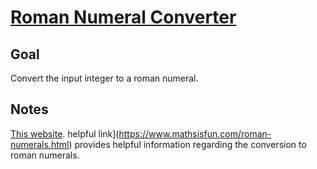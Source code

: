 # [Roman Numeral Converter](https://www.freecodecamp.org/learn/javascript-algorithms-and-data-structures/javascript-algorithms-and-data-structures-projects/roman-numeral-converter)

## Goal

Convert the input integer to a roman numeral.

## Notes

[This website](https://www.mathsisfun.com/roman-numerals.html).
helpful link](https://www.mathsisfun.com/roman-numerals.html) provides helpful information regarding the conversion to roman numerals.
